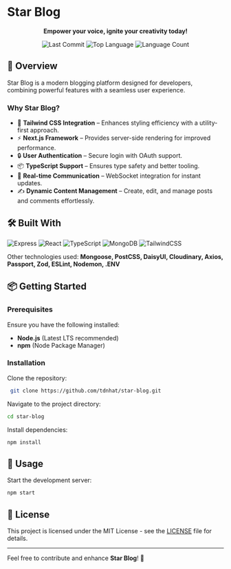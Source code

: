 # Star Blog

<p align="center">
  <strong>Empower your voice, ignite your creativity today!</strong>
</p>

<p align="center">
  <img src="https://img.shields.io/github/last-commit/tdnhat/star-blog" alt="Last Commit">
  <img src="https://img.shields.io/github/languages/top/tdnhat/star-blog" alt="Top Language">
  <img src="https://img.shields.io/github/languages/count/tdnhat/star-blog" alt="Language Count">
</p>

## 🚀 Overview

Star Blog is a modern blogging platform designed for developers, combining powerful features with a seamless user experience.

### Why Star Blog?

- 🎨 **Tailwind CSS Integration** – Enhances styling efficiency with a utility-first approach.
- ⚡ **Next.js Framework** – Provides server-side rendering for improved performance.
- 🔒 **User Authentication** – Secure login with OAuth support.
- 📦 **TypeScript Support** – Ensures type safety and better tooling.
- 🔔 **Real-time Communication** – WebSocket integration for instant updates.
- ✍️ **Dynamic Content Management** – Create, edit, and manage posts and comments effortlessly.

## 🛠 Built With

![Express](https://img.shields.io/badge/Express.js-000?style=for-the-badge&logo=express&logoColor=white)
![React](https://img.shields.io/badge/React.js-20232A?style=for-the-badge&logo=react)
![TypeScript](https://img.shields.io/badge/TypeScript-3178C6?style=for-the-badge&logo=typescript&logoColor=white)
![MongoDB](https://img.shields.io/badge/MongoDB-47A248?style=for-the-badge&logo=mongodb&logoColor=white)
![TailwindCSS](https://img.shields.io/badge/TailwindCSS-06B6D4?style=for-the-badge&logo=tailwindcss&logoColor=white)

Other technologies used: **Mongoose, PostCSS, DaisyUI, Cloudinary, Axios, Passport, Zod, ESLint, Nodemon, .ENV**

## 📦 Getting Started

### Prerequisites

Ensure you have the following installed:
- **Node.js** (Latest LTS recommended)
- **npm** (Node Package Manager)

### Installation

Clone the repository:
```sh
 git clone https://github.com/tdnhat/star-blog.git
```

Navigate to the project directory:
```sh
cd star-blog
```

Install dependencies:
```sh
npm install
```

## 🚀 Usage

Start the development server:
```sh
npm start
```

## 📜 License

This project is licensed under the MIT License - see the [LICENSE](LICENSE) file for details.

---

Feel free to contribute and enhance **Star Blog**! 🚀

